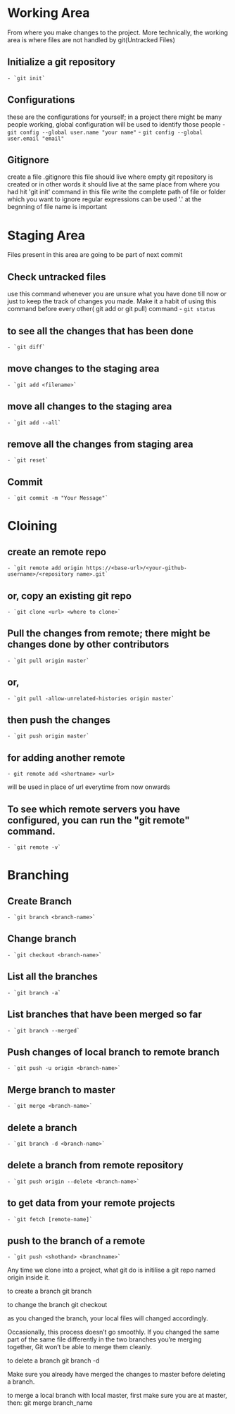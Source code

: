 # Working Area
From where you make changes to the project. More technically, the working area is where files are not handled by git(Untracked Files)

## Initialize a git repository
	- `git init`

## Configurations
these are the configurations for yourself; in a project there might be many people working, global configuration will be used to identify those people
	- `git config --global user.name "your name"`
	- `git config --global user.email "email"`

## Gitignore
create a file .gitignore this file should live where empty git repository is created or in other words it should live at the same place from where you had hit 'git init' command in this file write the complete path of file or folder which you want to ignore regular expressions can be used '.' at the begnning of file name is important

# Staging Area
Files present in this area are going to be part of next commit

## Check untracked files
use this command whenever you are unsure what you have done till now or just to keep the track of changes you made. Make it a habit of using this command before every other( git add or git pull) command
	- `git status`

## to see all the changes that has been done
	- `git diff`

## move changes to the staging area
	- `git add <filename>`
## move all changes to the staging area
	- `git add --all`
## remove all the changes from staging area
	- `git reset`

## Commit
	- `git commit -m "Your Message"`


# Cloining

## create an remote repo
	- `git remote add origin https://<base-url>/<your-github-username>/<repository name>.git`
## or, copy an existing git repo
	- `git clone <url> <where to clone>`

## Pull the changes from remote; there might be changes done by other contributors
	- `git pull origin master`
## or,
	- `git pull -allow-unrelated-histories origin master`
## then push the changes
	- `git push origin master`


## for adding another remote
	- git remote add <shortname> <url>
<shortname> will be used in place of url everytime from now onwards

## To see which remote servers you have configured, you can run the "git remote" command.
	- `git remote -v`

# Branching

## Create Branch
	- `git branch <branch-name>`

## Change branch
	- `git checkout <branch-name>`

## List all the branches
	- `git branch -a`

## List branches that have been merged so far
	- `git branch --merged`

## Push changes of local branch to remote branch
	- `git push -u origin <branch-name>`

## Merge branch to master
	- `git merge <branch-name>`

## delete a branch
	- `git branch -d <branch-name>`

## delete a branch from remote repository
	- `git push origin --delete <branch-name>`


## to get data from your remote projects
	- `git fetch [remote-name]`

## push to the branch of a remote
	- `git push <shothand> <branchname>`

Any time we clone into a project, what git do is initilise a git repo named origin inside it.

to create a branch
    git branch <branchname>

to change the branch
    git checkout <branchname>

as you changed the branch, your local files will changed accordingly.

Occasionally, this process doesn’t go smoothly. If you changed the same part of the same file differently in the two branches you’re merging together, Git won’t be able to merge them cleanly.

to delete a branch
    git branch -d <branchname>

Make sure you already have merged the changes to master before deleting a branch.

to merge a local branch with local master, first make sure you are at master, then:
	git merge branch_name
